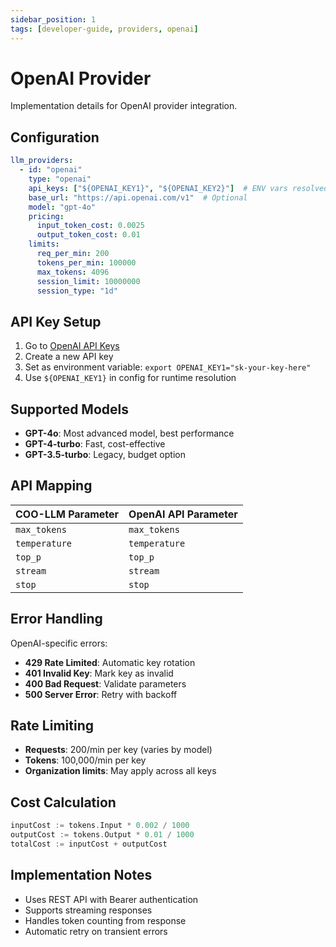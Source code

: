 ```yaml
---
sidebar_position: 1
tags: [developer-guide, providers, openai]
---
```


# OpenAI Provider

Implementation details for OpenAI provider integration.

## Configuration

```yaml
llm_providers:
  - id: "openai"
    type: "openai"
    api_keys: ["${OPENAI_KEY1}", "${OPENAI_KEY2}"]  # ENV vars resolved at runtime
    base_url: "https://api.openai.com/v1"  # Optional
    model: "gpt-4o"
    pricing:
      input_token_cost: 0.0025
      output_token_cost: 0.01
    limits:
      req_per_min: 200
      tokens_per_min: 100000
      max_tokens: 4096
      session_limit: 10000000
      session_type: "1d"
```

## API Key Setup

1. Go to [OpenAI API Keys](https://platform.openai.com/api-keys)
2. Create a new API key
3. Set as environment variable: `export OPENAI_KEY1="sk-your-key-here"`
4. Use `${OPENAI_KEY1}` in config for runtime resolution

## Supported Models

- **GPT-4o**: Most advanced model, best performance
- **GPT-4-turbo**: Fast, cost-effective
- **GPT-3.5-turbo**: Legacy, budget option

## API Mapping

| COO-LLM Parameter | OpenAI API Parameter |
|-------------------|----------------------|
| `max_tokens` | `max_tokens` |
| `temperature` | `temperature` |
| `top_p` | `top_p` |
| `stream` | `stream` |
| `stop` | `stop` |

## Error Handling

OpenAI-specific errors:

- **429 Rate Limited**: Automatic key rotation
- **401 Invalid Key**: Mark key as invalid
- **400 Bad Request**: Validate parameters
- **500 Server Error**: Retry with backoff

## Rate Limiting

- **Requests**: 200/min per key (varies by model)
- **Tokens**: 100,000/min per key
- **Organization limits**: May apply across all keys

## Cost Calculation

```go
inputCost := tokens.Input * 0.002 / 1000
outputCost := tokens.Output * 0.01 / 1000
totalCost := inputCost + outputCost
```

## Implementation Notes

- Uses REST API with Bearer authentication
- Supports streaming responses
- Handles token counting from response
- Automatic retry on transient errors
